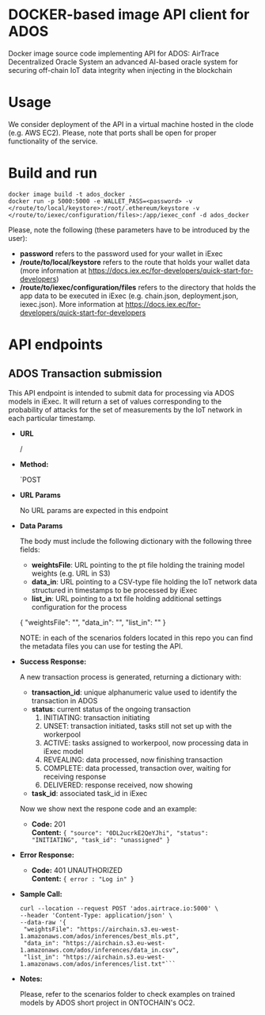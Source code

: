 # DOCKER-based image API client for ADOS

Docker image source code implementing API for ADOS: AirTrace Decentralized Oracle System an advanced AI-based oracle system for securing off-chain IoT data integrity when injecting in the blockchain

# Usage
We consider deployment of the API in a virtual machine hosted in the clode (e.g. AWS EC2). Please, note that ports shall be open for proper functionality of the service.

# Build and run

```
docker image build -t ados_docker .
docker run -p 5000:5000 -e WALLET_PASS=<password> -v </route/to/local/keystore>:/root/.ethereum/keystore -v </route/to/iexec/configuration/files>:/app/iexec_conf -d ados_docker
```
Please, note the following (these parameters have to be introduced by the user):
- **password** refers to the password used for your wallet in iExec
- **/route/to/local/keystore** refers to the route that holds your wallet data (more information at https://docs.iex.ec/for-developers/quick-start-for-developers)
- **/route/to/iexec/configuration/files** refers to the directory that holds the app data to be executed in iExec (e.g. chain.json, deployment.json, iexec.json). More information at https://docs.iex.ec/for-developers/quick-start-for-developers

# API endpoints

**ADOS Transaction submission**
----
  This API endpoint is intended to submit data for processing via ADOS models in iExec. It will return a set of values corresponding to the probability of attacks for the set of measurements by the IoT network in each particular timestamp.

* **URL**

  /

* **Method:**
  
  `POST
  
*  **URL Params**

   No URL params are expected in this endpoint

* **Data Params**

   The body must include the following dictionary with the following three fields:
   - **weightsFile**: URL pointing to the pt file holding the training model weights (e.g. URL in S3)
   - **data_in**: URL pointing to a CSV-type file holding the IoT network data structured in timestamps to be processed by iExec
   - **list_in**: URL pointing to a txt file holding additional settings configuration for the process

   {
       "weightsFile": "<URL>",
       "data_in": "<URL>",
       "list_in": "<URL>"
   }

   NOTE: in each of the scenarios folders located in this repo you can find the metadata files you can use for testing the API.

* **Success Response:**
  
  A new transaction process is generated, returning a dictionary with:
  - **transaction_id**: unique alphanumeric value used to identify the transaction in ADOS
  - **status**: current status of the ongoing transaction
    1. INITIATING: transaction initiating
    2. UNSET: transaction initiated, tasks still not set up with the workerpool
    3. ACTIVE: tasks assigned to workerpool, now processing data in iExec model
    4. REVEALING: data processed, now finishing transaction
    5. COMPLETE: data processed, transaction over, waiting for receiving response
    6. DELIVERED: response received, now showing
  - **task_id**: associated task_id in iExec

  Now we show next the respone code and an example:
  * **Code:** 201 <br />
    **Content:** `{
    "source": "0DL2ucrkE2QeYJhi",
    "status": "INITIATING",
    "task_id": "unassigned"
    }`
 
* **Error Response:**

  * **Code:** 401 UNAUTHORIZED <br />
    **Content:** `{ error : "Log in" }`

* **Sample Call:**

   ```
   curl --location --request POST 'ados.airtrace.io:5000' \
   --header 'Content-Type: application/json' \
   --data-raw '{
    "weightsFile": "https://airchain.s3.eu-west-1.amazonaws.com/ados/inferences/best_mls.pt",
    "data_in": "https://airchain.s3.eu-west-1.amazonaws.com/ados/inferences/data_in.csv",
    "list_in": "https://airchain.s3.eu-west-1.amazonaws.com/ados/inferences/list.txt"```

* **Notes:**

  Please, refer to the scenarios folder to check examples on trained models by ADOS short project in ONTOCHAIN's OC2.
